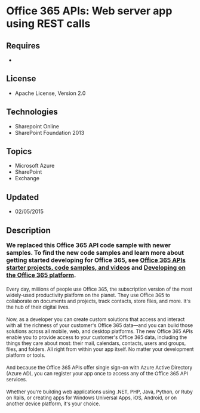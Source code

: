 # Office 365 APIs: Web server app using REST calls
## Requires
- 
## License
- Apache License, Version 2.0
## Technologies
- Sharepoint Online
- SharePoint Foundation 2013
## Topics
- Microsoft Azure
- SharePoint
- Exchange
## Updated
- 02/05/2015
## Description

<div id="header"><strong><span style="font-size:medium">We replaced this Office 365 API code sample with newer samples. To find the new code samples and learn more about getting started developing for Office 365, see
<a href="https://msdn.microsoft.com/en-us/office/office365/howto/starter-projects-and-code-samples">
Office 365 APIs starter projects, code samples, and videos</a> and <a href="https://msdn.microsoft.com/en-us/office/office365/howto/platform-development-overview">
Developing on the Office 365 platform</a>.</span></strong></div>
<div><strong><span style="font-size:medium"><br>
</span></strong></div>
<div></div>
<div><span style="font-size:small">Every day, millions of people use Office 365, the subscription version of the most widely-used productivity platform on the planet. They use Office 365 to collaborate on documents and projects, track contacts, store files,
 and more. It's the hub of their digital lives.</span></div>
<div><br>
<span style="font-size:small">Now, as a developer you can create custom solutions that access and interact with all the richness of your customer's Office 365 data&mdash;and you can build those solutions across all mobile, web, and desktop platforms. The new
 Office 365 APIs enable you to provide access to your customer's Office 365 data, including the things they care about most: their mail, calendars, contacts, users and groups, files, and folders. All right from within your app itself. No matter your development
 platform or tools.</span></div>
<div><br>
<span style="font-size:small">And because the Office 365 APIs offer single sign-on with Azure Active Directory (Azure AD), you can register your app once to access any of the Office 365 API services.</span></div>
<div><br>
<span style="font-size:small">Whether you're building web applications using .NET, PHP, Java, Python, or Ruby on Rails, or creating apps for Windows Universal Apps, iOS, Android, or on another device platform, it's your choice.</span></div>
